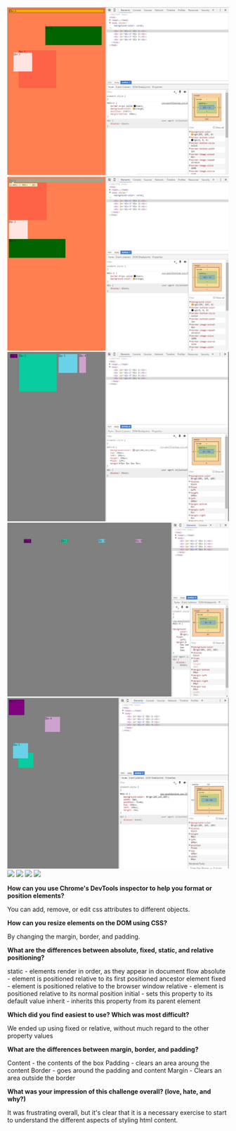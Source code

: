 <img src="imgs/Version1.jpg">
<img src="imgs/Version2.jpg">
<img src="imgs/Version3.jpg">
<img src="imgs/Version4.jpg">
<img src="imgs/Version5.jpg">
<img src="imgs/Version6.jpg">
<img src="imgs/Version7.jpg">
<img src="imgs/Version8.jpg">
<img src="imgs/Version9.jpg">

**How can you use Chrome's DevTools inspector to help you format or position elements?**

You can add, remove, or edit css attributes to different objects. 

**How can you resize elements on the DOM using CSS?**

By changing the margin, border, and padding.

**What are the differences between absolute, fixed, static, and relative positioning?**

static - elements render in order, as they appear in document flow
absolute - element is positioned relative to its first positioned ancestor element
fixed - element is positioned relative to the browser window
relative - element is positioned relative to its normal position
initial - sets this property to its default value
inherit - inherits this property from its parent element

**Which did you find easiest to use? Which was most difficult?**

We ended up using fixed or relative, without much regard to the other property values

**What are the differences between margin, border, and padding?**

Content - the contents of the box
Padding - clears an area aroung the content
Border - goes around the padding and content
Margin - Clears an area outside the border

**What was your impression of this challenge overall? (love, hate, and why?)**

It was frustrating overall, but it's clear that it is a necessary exercise to start to understand the different aspects of styling html content. 